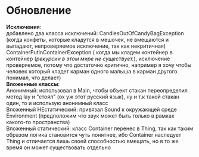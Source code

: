 # Обновление
**Исключения**:   
добавлено два класса исключений: CandiesOutOfCandyBagException (когда конфеты, которые кладутся в мешочек, не вмещаются и выпадают, непроверяемое исключение, так как некритичная)   
ContainerPutInContainerException ( когда мы кладем контейнер в контейнер (*рекурсии в этом мире не существует.*), исключение проверяемое, потому что достаточно критично, например я хочу чтобы человек который кладет карман одного малыша в карман другого понимал, что делает)  
**Вложенные классы**:  
Анонимный: использовал в Main, чтобы объект стакан переопределил метод lay и "стоял" (ох уж этот русский язык), ну и т.к такой стакан один, то и использую анонимный класс  
Вложенный НЕстатический: привязал Sound к окружающей среде Environment (предположим что звук может быть только в рамках какого-то пространства)  
Вложенный статический: класс Container перенес в Thing, так как таким образом логика становится чуть понятнее, ибо Container наследует Thing и отличается лишь своей способностью вмещать, но в то же время он может существовать отдельно
